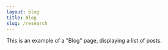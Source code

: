 ```yaml
---
layout: blog
title: Blog
slug: /research
---
```


This is an example of a "Blog" page, displaying a list of posts.
<br />
